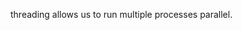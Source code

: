 threading allows us to run multiple processes parallel.
<!--stackedit_data:
eyJoaXN0b3J5IjpbMTM5OTYyNTc0Ml19
-->